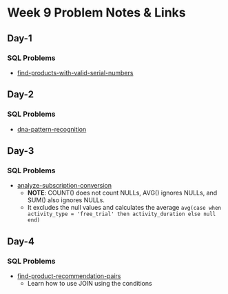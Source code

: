 # Week 9 Problem Notes & Links

## Day-1
### SQL Problems
- [find-products-with-valid-serial-numbers](https://leetcode.com/problems/find-products-with-valid-serial-numbers/)

## Day-2
### SQL Problems
- [dna-pattern-recognition](https://leetcode.com/problems/dna-pattern-recognition/)

## Day-3
### SQL Problems
- [analyze-subscription-conversion](https://leetcode.com/problems/analyze-subscription-conversion/description/)
    + **NOTE**: COUNT() does not count NULLs, AVG() ignores NULLs, and SUM() also ignores NULLs.
    + It excludes the null values and calculates the average `avg(case when activity_type = 'free_trial' then activity_duration else null end)`

## Day-4
### SQL Problems
- [find-product-recommendation-pairs](https://leetcode.com/problems/find-product-recommendation-pairs/description/)
    + Learn how to use JOIN using the conditions